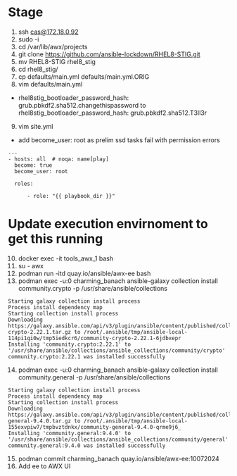 # Stage
1. ssh cas@172.18.0.92
2. sudo -i
3. cd /var/lib/awx/projects
4. git clone https://github.com/ansible-lockdown/RHEL8-STIG.git
5. mv RHEL8-STIG rhel8_stig
6. cd rhel8_stig/
7. cp defaults/main.yml defaults/main.yml.ORIG
8. vim defaults/main.yml 
* rhel8stig_bootloader_password_hash: grub.pbkdf2.sha512.changethispassword to rhel8stig_bootloader_password_hash: grub.pbkdf2.sha512.T3ll3r
9. vim site.yml
* add become_user: root as prelim ssd tasks fail with permission errors
```
---
- hosts: all  # noqa: name[play]
  become: true
  become_user: root

  roles:

      - role: "{{ playbook_dir }}"
```
# Update execution envirnoment to get this running
10. docker exec -it tools_awx_1 bash
11. su - awx 
12. podman run -itd quay.io/ansible/awx-ee bash
13. podman exec -u:0 charming_banach ansible-galaxy collection install community.crypto -p /usr/share/ansible/collections
```
Starting galaxy collection install process
Process install dependency map
Starting collection install process
Downloading https://galaxy.ansible.com/api/v3/plugin/ansible/content/published/collections/artifacts/community-crypto-2.22.1.tar.gz to /root/.ansible/tmp/ansible-local-114pi1qi0w/tmp5iedkcr6/community-crypto-2.22.1-6jdbxepr
Installing 'community.crypto:2.22.1' to '/usr/share/ansible/collections/ansible_collections/community/crypto'
community.crypto:2.22.1 was installed successfully
```
14. podman exec -u:0 charming_banach ansible-galaxy collection install community.general -p /usr/share/ansible/collections
```
Starting galaxy collection install process
Process install dependency map
Starting collection install process
Downloading https://galaxy.ansible.com/api/v3/plugin/ansible/content/published/collections/artifacts/community-general-9.4.0.tar.gz to /root/.ansible/tmp/ansible-local-155exvpiw7/tmpbvztdnkx/community-general-9.4.0-qrme9j6_
Installing 'community.general:9.4.0' to '/usr/share/ansible/collections/ansible_collections/community/general'
community.general:9.4.0 was installed successfully
```
15. podman commit charming_banach quay.io/ansible/awx-ee:10072024
16. Add ee to AWX UI
